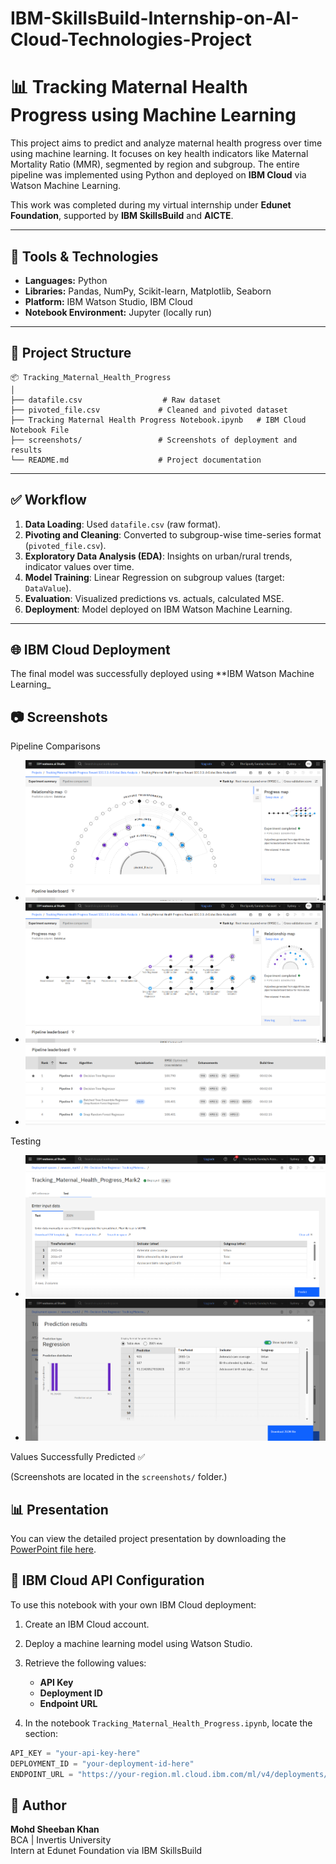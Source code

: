 # IBM-SkillsBuild-Internship-on-AI-Cloud-Technologies-Project

# 📊 Tracking Maternal Health Progress using Machine Learning

This project aims to predict and analyze maternal health progress over time using machine learning. It focuses on key health indicators like Maternal Mortality Ratio (MMR), segmented by region and subgroup. The entire pipeline was implemented using Python and deployed on **IBM Cloud** via Watson Machine Learning.

This work was completed during my virtual internship under **Edunet Foundation**, supported by **IBM SkillsBuild** and **AICTE**.

---

## 🔧 Tools & Technologies

- **Languages:** Python  
- **Libraries:** Pandas, NumPy, Scikit-learn, Matplotlib, Seaborn  
- **Platform:** IBM Watson Studio, IBM Cloud  
- **Notebook Environment:** Jupyter (locally run)

---

## 📁 Project Structure

```
📦 Tracking_Maternal_Health_Progress
│
├── datafile.csv                  # Raw dataset
├── pivoted_file.csv             # Cleaned and pivoted dataset
├── Tracking Maternal Health Progress Notebook.ipynb   # IBM Cloud Notebook File
├── screenshots/                 # Screenshots of deployment and results
└── README.md                    # Project documentation
```

---

## ✅ Workflow

1. **Data Loading**: Used `datafile.csv` (raw format).
2. **Pivoting and Cleaning**: Converted to subgroup-wise time-series format (`pivoted_file.csv`).
3. **Exploratory Data Analysis (EDA)**: Insights on urban/rural trends, indicator values over time.
4. **Model Training**: Linear Regression on subgroup values (target: `DataValue`).
5. **Evaluation**: Visualized predictions vs. actuals, calculated MSE.
6. **Deployment**: Model deployed on IBM Watson Machine Learning.

---

## 🌐 IBM Cloud Deployment

The final model was successfully deployed using **IBM Watson Machine Learning_


## 📷 Screenshots

Pipeline Comparisons

- ![Model Deployment Screenshot](Screenshots/Pipeline_Comparison_1.png)
- ![Model Deployment Screenshot](Screenshots/Pipeline_Comparison_2.png)
- ![Model Deployment Screenshot](Screenshots/Pipeline_Leaderboard.png)
  
Testing

- ![Model Deployment Screenshot](Screenshots/Testing_Predictions.png)
- ![Model Deployment Screenshot](Screenshots/Prediction_Results.png)

Values Successfully Predicted ✅ 


(Screenshots are located in the `screenshots/` folder.)

## 📊 Presentation

You can view the detailed project presentation by downloading the [PowerPoint file here](Tracking_Maternal_Health_Progress_IBM_Internship.pptx).


## 🔑 IBM Cloud API Configuration

To use this notebook with your own IBM Cloud deployment:

1. Create an IBM Cloud account.
2. Deploy a machine learning model using Watson Studio.
3. Retrieve the following values:
   - **API Key**
   - **Deployment ID**
   - **Endpoint URL**

4. In the notebook `Tracking_Maternal_Health_Progress.ipynb`, locate the section:

```python
API_KEY = "your-api-key-here"
DEPLOYMENT_ID = "your-deployment-id-here"
ENDPOINT_URL = "https://your-region.ml.cloud.ibm.com/ml/v4/deployments/your-id/predictions?version=2021-05-01"

```

## 👤 Author

**Mohd Sheeban Khan**  
BCA | Invertis University  
Intern at Edunet Foundation via IBM SkillsBuild  
